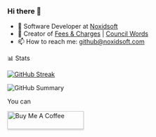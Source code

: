 ### Hi there 👋
<!--too hard to use, shows bad stats because can't see private repos & contribs-->
<!--[![Anurag's GitHub stats](https://github-readme-stats.vercel.app/api?username=noxidsoft&show_icons=true&theme=radical&show=reviews,discussions_started,discussions_answered,prs_merged,prs_merged_percentage&include_all_commits=true)](https://github.com/noxidsoft/noxidsoft)->
<!--
**noxidsoft/noxidsoft** is a ✨ _special_ ✨ repository because its `README.md` (this file) appears on your GitHub profile.


-->
- 🔭 Software Developer at [Noxidsoft](https://noxidsoft.com)
- 🤖 Creator of [Fees & Charges](https://www.feescharges.com/) | [Council Words](https://www.councilwords.com) 
- 📫 How to reach me: github@noxidsoft.com

📊 Stats

<!--![GitHub Stats](http://github-profile-summary-cards.vercel.app/api/cards/stats?username=Noxidsoft&theme=tokyonight)-->
[![GitHub Streak](https://github-readme-streak-stats.herokuapp.com?user=Noxidsoft&theme=tokyonight&hide_border=true&date_format=j%20M%5B%20Y%5D&card_width=480)](https://git.io/streak-stats)
<!--<a href="https://git.io/streak-stats"><img src="https://streak-stats.demolab.com?user=Noxidsoft&theme=tokyonight&date_format=j%20M%5B%20Y%5D&card_width=480" alt="GitHub Streak" /></a>-->
<!--<a href="https://git.io/streak-stats"><img src="https://streak-stats.demolab.com?user=Noxidsoft&theme=tokyonight" alt="GitHub Streak" /></a>-->
![GitHub Summary](http://github-profile-summary-cards.vercel.app/api/cards/profile-details?username=Noxidsoft&theme=tokyonight)

You can

<a href="https://www.buymeacoffee.com/makernole" target="_blank"><img src="https://www.buymeacoffee.com/assets/img/custom_images/orange_img.png" alt="Buy Me A Coffee" style="height: 41px !important;width: 174px !important;box-shadow: 0px 3px 2px 0px rgba(190, 190, 190, 0.5) !important;-webkit-box-shadow: 0px 3px 2px 0px rgba(190, 190, 190, 0.5) !important;" ></a>
